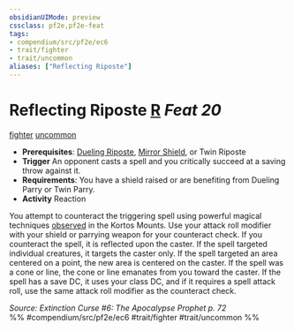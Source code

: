 ```yaml
---
obsidianUIMode: preview
cssclass: pf2e,pf2e-feat
tags:
- compendium/src/pf2e/ec6
- trait/fighter
- trait/uncommon
aliases: ["Reflecting Riposte"]
---
```

# Reflecting Riposte  [R](chapter-9-playing-the-game.md#Actions "Reaction") *Feat 20*  
[fighter](Reference/Rules/Traits/fighter.md "Fighter Class Trait")  [uncommon](uncommon.md "Uncommon Rarity Trait")  

- **Prerequisites**: [Dueling Riposte](dueling-riposte.md), [Mirror Shield](mirror-shield.md), or Twin Riposte
- **Trigger** An opponent casts a spell and you critically succeed at a saving throw against it.
- **Requirements**: You have a shield raised or are benefiting from Dueling Parry or Twin Parry.
- **Activity** Reaction

You attempt to counteract the triggering spell using powerful magical techniques [observed](conditions.md#Observed) in the Kortos Mounts. Use your attack roll modifier with your shield or parrying weapon for your counteract check. If you counteract the spell, it is reflected upon the caster. If the spell targeted individual creatures, it targets the caster only. If the spell targeted an area centered on a point, the new area is centered on the caster. If the spell was a cone or line, the cone or line emanates from you toward the caster. If the spell has a save DC, it uses your class DC, and if it requires a spell attack roll, use the same attack roll modifier as the counteract check.

*Source: Extinction Curse #6: The Apocalypse Prophet p. 72*  
%% #compendium/src/pf2e/ec6 #trait/fighter #trait/uncommon %%